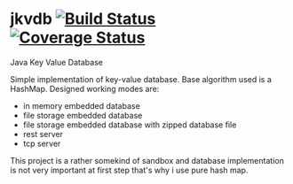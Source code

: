 # jkvdb [![Build Status](https://travis-ci.org/danielmroczka/jkvdb.png?branch=master)](https://travis-ci.org/danielmroczka/jkvdb) [![Coverage Status](https://coveralls.io/repos/danielmroczka/jkvdb/badge.png?branch=master)](https://coveralls.io/r/danielmroczka/jkvdb?branch=master)

Java Key Value Database

Simple implementation of key-value database. Base algorithm used is a HashMap.
Designed working modes are:
- in memory embedded database 
- file storage embedded database
- file storage embedded database with zipped database file
- rest server
- tcp server

This project is a rather somekind of sandbox and database implementation is not very important at first step that's why i use pure hash map. 

